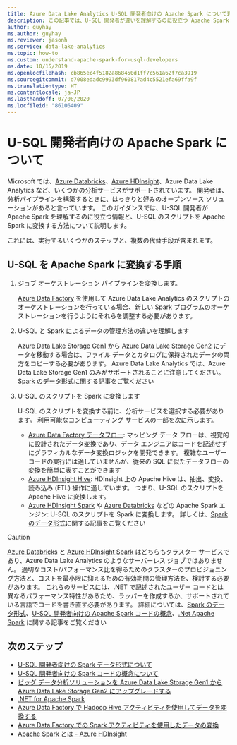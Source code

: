 ```yaml
---
title: Azure Data Lake Analytics U-SQL 開発者向けの Apache Spark について理解する
description: この記事では、U-SQL 開発者が違いを理解するのに役立つ Apache Spark の概念について説明します。
author: guyhay
ms.author: guyhay
ms.reviewer: jasonh
ms.service: data-lake-analytics
ms.topic: how-to
ms.custom: understand-apache-spark-for-usql-developers
ms.date: 10/15/2019
ms.openlocfilehash: cb865ec4f5182a868450d1ff7c561a62f7ca3919
ms.sourcegitcommit: d7008edadc9993df960817ad4c5521efa69ffa9f
ms.translationtype: HT
ms.contentlocale: ja-JP
ms.lasthandoff: 07/08/2020
ms.locfileid: "86106409"
---
```

# <a name="understand-apache-spark-for-u-sql-developers"></a>U-SQL 開発者向けの Apache Spark について

Microsoft では、[Azure Databricks](../azure-databricks/what-is-azure-databricks.md)、[Azure HDInsight](../hdinsight/hdinsight-overview.md)、Azure Data Lake Analytics など、いくつかの分析サービスがサポートされています。 開発者は、分析パイプラインを構築するときに、はっきりと好みのオープンソース ソリューションがあると言っています。 このガイダンスでは、U-SQL 開発者が Apache Spark を理解するのに役立つ情報と、U-SQL のスクリプトを Apache Spark に変換する方法について説明します。

これには、実行するいくつかのステップと、複数の代替手段が含まれます。

## <a name="steps-to-transform-u-sql-to-apache-spark"></a>U-SQL を Apache Spark に変換する手順

1. ジョブ オーケストレーション パイプラインを変換します。

   [Azure Data Factory](../data-factory/introduction.md) を使用して Azure Data Lake Analytics のスクリプトのオーケストレーションを行っている場合、新しい Spark プログラムのオーケストレーションを行うようにそれらを調整する必要があります。
2. U-SQL と Spark によるデータの管理方法の違いを理解します

   [Azure Data Lake Storage Gen1](../data-lake-store/data-lake-store-overview.md) から [Azure Data Lake Storage Gen2](../storage/blobs/data-lake-storage-introduction.md) にデータを移動する場合は、ファイル データとカタログに保持されたデータの両方をコピーする必要があります。 Azure Data Lake Analytics では、Azure Data Lake Storage Gen1 のみがサポートされることに注意してください。 [Spark のデータ形式](understand-spark-data-formats.md)に関する記事をご覧ください
3. U-SQL のスクリプトを Spark に変換します

   U-SQL のスクリプトを変換する前に、分析サービスを選択する必要があります。 利用可能なコンピューティング サービスの一部を次に示します。
      - [Azure Data Factory データフロー](../data-factory/concepts-data-flow-overview.md): マッピング データ フローは、視覚的に設計されたデータ変換であり、データ エンジニアはコードを記述せずにグラフィカルなデータ変換ロジックを開発できます。 複雑なユーザー コードの実行には適していませんが、従来の SQL に似たデータフローの変換を簡単に表すことができます
      - [Azure HDInsight Hive](../hdinsight/hadoop/apache-hadoop-using-apache-hive-as-an-etl-tool.md): HDInsight 上の Apache Hive は、抽出、変換、読み込み (ETL) 操作に適しています。 つまり、U-SQL のスクリプトを Apache Hive に変換します。
      - [Azure HDInsight Spark](../hdinsight/spark/apache-spark-overview.md) や [Azure Databricks](../azure-databricks/what-is-azure-databricks.md) などの Apache Spark エンジン: U-SQL のスクリプトを Spark に変換します。 詳しくは、[Spark のデータ形式](understand-spark-data-formats.md)に関する記事をご覧ください

> [!CAUTION]
> [Azure Databricks](../azure-databricks/what-is-azure-databricks.md) と [Azure HDInsight Spark](../hdinsight/spark/apache-spark-overview.md) はどちらもクラスター サービスであり、Azure Data Lake Analytics のようなサーバーレス ジョブではありません。 適切なコスト/パフォーマンス比を得るためのクラスターのプロビジョニング方法と、コストを最小限に抑えるための有効期間の管理方法を、検討する必要があります。 これらのサービスには、.NET で記述されたユーザー コードとは異なるパフォーマンス特性があるため、ラッパーを作成するか、サポートされている言語でコードを書き直す必要があります。 詳細については、[Spark のデータ形式](understand-spark-data-formats.md)、[U-SQL 開発者向けの Apache Spark コードの概念](understand-spark-code-concepts.md)、[.Net Apache Spark](https://dotnet.microsoft.com/apps/data/spark) に関する記事をご覧ください

## <a name="next-steps"></a>次のステップ

- [U-SQL 開発者向けの Spark データ形式について](understand-spark-data-formats.md)
- [U-SQL 開発者向けの Spark コードの概念について](understand-spark-code-concepts.md)
- [ビッグ データ分析ソリューションを Azure Data Lake Storage Gen1 から Azure Data Lake Storage Gen2 にアップグレードする](../storage/blobs/data-lake-storage-upgrade.md)
- [.NET for Apache Spark](https://docs.microsoft.com/dotnet/spark/what-is-apache-spark-dotnet)
- [Azure Data Factory で Hadoop Hive アクティビティを使用してデータを変換する](../data-factory/transform-data-using-hadoop-hive.md)
- [Azure Data Factory での Spark アクティビティを使用したデータの変換](../data-factory/transform-data-using-spark.md)
- [Apache Spark とは - Azure HDInsight](../hdinsight/spark/apache-spark-overview.md)

